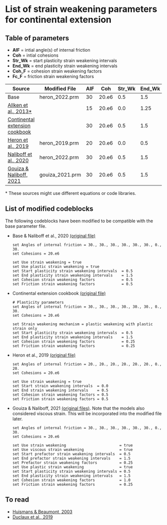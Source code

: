 # List of strain weakening parameters for continental extension


## Table of parameters

- **AIF** = intial angle(s) of internal friction
- **Coh** = intial cohesions
- **Str_Wk** = start plasticity strain weakening intervals
- **End_Wk** = end plasticity strain weakening intervals
- **Coh_F** = cohesion strain weakening factors
- **Fc_F** = friction strain weakening factors

| Source | Modified File | AIF | Coh | Str_Wk | End_Wk | Coh_F | Fc_F
| --- | --- | --- | --- | --- | --- | --- | --- |
| Base | heron_2022.prm | 30 | 20.e6 | 0.5 | 1.5 | 0.5 | 0.5 |
| [Allken et al., 2013*](https://agupubs.onlinelibrary.wiley.com/doi/full/10.1029/2012GC004077) | | 15 | 20.e6 | 0.0 | 1.25 | 0.25? | 0.25? |
| [Continental extension cookbook](https://github.com/geodynamics/aspect/blob/main/cookbooks/continental_extension/continental_extension.prm) | | 30 | 20.e6 | 0.5 | 1.5 | 0.25 | 0.25
| [Heron et al., 2019](https://agupubs.onlinelibrary.wiley.com/doi/full/10.1029/2019TC005578) | heron_2019.prm | 20 | 20.e6 | 0.0 | 0.5 | 0.5 | 0.5 |
| [Naliboff et al., 2020](https://agupubs.onlinelibrary.wiley.com/doi/full/10.1029/2019GL086611) | heron_2022.prm | 30 | 20.e6 | 0.5 | 1.5 | 0.5 | 0.5 |
| [Gouiza & Naliboff, 2021](https://www.nature.com/articles/s41467-021-24945-5) | gouiza_2021.prm | 30 | 20.e6 | 0.5 | 1.5 | 1.0 | 0.25

\* These sources might use different equations or code libraries.


## List of modified codeblocks

The following codeblocks have been modified to be compatible with the base parameter file.

- Base & Naliboff et al., 2020 [(original file)](https://github.com/naliboff/aspect/blob/naliboff_etal_2020_grl/naliboff_etal_2020_grl.prm)
  ```
  set Angles of internal friction = 30., 30., 30., 30., 30., 30., 0., 30.
  set Cohesions = 20.e6

  set Use strain weakening = true
  set Use plastic strain weakening = true
  set Start plasticity strain weakening intervals  = 0.5
  set End plasticity strain weakening intervals    = 1.5
  set Cohesion strain weakening factors            = 0.5
  set Friction strain weakening factors            = 0.5
  ```

- Continental extension cookbook [(original file)](https://github.com/geodynamics/aspect/blob/main/cookbooks/continental_extension/continental_extension.prm)

  ```
  # Plasticity parameters
  set Angles of internal friction = 30., 30., 30., 30., 30., 30., 0., 30.
  set Cohesions = 20.e6

  set Strain weakening mechanism = plastic weakening with plastic strain only
  set Start plasticity strain weakening intervals  = 0.5
  set End plasticity strain weakening intervals    = 1.5
  set Cohesion strain weakening factors            = 0.25
  set Friction strain weakening factors            = 0.25
  ```

- Heron et al., 2019 [(original file)](https://github.com/heronphi/HeronTectonics2019/blob/master/HeronTectonics_M1.prm)

  ```
  set Angles of internal friction = 20., 20., 20., 20., 20., 20., 0., 20.
  set Cohesions = 20.e6

  set Use strain weakening = true
  set Start strain weakening intervals  = 0.0
  set End strain weakening intervals    = 0.5
  set Cohesion strain weakening factors = 0.5
  set Friction strain weakening factors = 0.5
  ```

- Gouiza & Naliboff, 2021 [(original files)](https://github.com/naliboff/aspect/tree/labrador_sea_gouiza_naliboff_2020/labrador_sea_gouiza_naliboff_2020_models). Note that the models also considered viscous strain. This will be incorporated into the modified file later.

  ```
  set Angles of internal friction = 30., 30., 30., 30., 30., 30., 0., 30.
  set Cohesions = 20.e6

  set Use strain weakening                        = true
  set Use viscous strain weakening                = true
  set Start prefactor strain weakening intervals  = 0.5 
  set End prefactor strain weakening intervals    = 1.5 
  set Prefactor strain weakening factors          = 0.25 
  set Use plastic strain weakening                = true
  set Start plasticity strain weakening intervals = 0.5
  set End plasticity strain weakening intervals   = 1.5
  set Cohesion strain weakening factors           = 1.0
  set Friction strain weakening factors           = 0.25
  ```

## To read
  
- [Huismans & Beaumont, 2003](https://agupubs.onlinelibrary.wiley.com/doi/abs/10.1029/2002JB002026)
- [Duclaux et al., 2019](https://www.sciencedirect.com/science/article/pii/S0012821X19306442) 